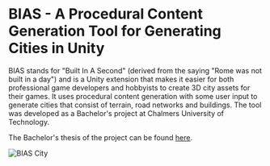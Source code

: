 # BIAS - A Procedural Content Generation Tool for Generating Cities in Unity

BIAS stands for "Built In A Second" (derived from the saying "Rome was not built in a day") and is a Unity extension that makes it easier for both professional game developers and hobbyists to create 3D city assets for their games. It uses procedural content generation with some user input to generate cities that consist of terrain, road networks and buildings. The tool was developed as a Bachelor's project at Chalmers University of Technology.

The Bachelor's thesis of the project can be found [here](https://drive.google.com/file/d/1w27e40J0BUkVa_c9lEFAAb4XK3_CBJHg/view).

![BIAS City](https://i.imgur.com/nvDgOrF.png "BIAS City")

